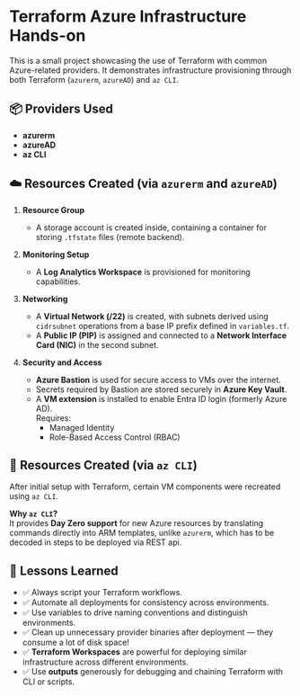 # Terraform Azure Infrastructure Hands-on

This is a small project showcasing the use of Terraform with common Azure-related providers. It demonstrates infrastructure provisioning through both Terraform (`azurerm`, `azureAD`) and `az CLI`.

## 📦 Providers Used

- **azurerm**
- **azureAD**
- **az CLI**

## ☁️ Resources Created (via `azurerm` and `azureAD`)

1. **Resource Group**  
   - A storage account is created inside, containing a container for storing `.tfstate` files (remote backend).

2. **Monitoring Setup**  
   - A **Log Analytics Workspace** is provisioned for monitoring capabilities.

3. **Networking**  
   - A **Virtual Network (/22)** is created, with subnets derived using `cidrsubnet` operations from a base IP prefix defined in `variables.tf`.
   - A **Public IP (PIP)** is assigned and connected to a **Network Interface Card (NIC)** in the second subnet.

4. **Security and Access**  
   - **Azure Bastion** is used for secure access to VMs over the internet.
   - Secrets required by Bastion are stored securely in **Azure Key Vault**.
   - A **VM extension** is installed to enable Entra ID login (formerly Azure AD).  
     Requires:
     - Managed Identity  
     - Role-Based Access Control (RBAC)

## 🔁 Resources Created (via `az CLI`)

After initial setup with Terraform, certain VM components were recreated using `az CLI`.

**Why `az CLI`?**  
It provides **Day Zero support** for new Azure resources by translating commands directly into ARM templates, unlike `azurerm`, which has to be decoded in steps to be deployed via REST api.

## 🧠 Lessons Learned

- ✅ Always script your Terraform workflows.
- ✅ Automate all deployments for consistency across environments.
- ✅ Use variables to drive naming conventions and distinguish environments.
- ✅ Clean up unnecessary provider binaries after deployment — they consume a lot of disk space!
- ✅ **Terraform Workspaces** are powerful for deploying similar infrastructure across different environments.
- ✅ Use **outputs** generously for debugging and chaining Terraform with CLI or scripts.
